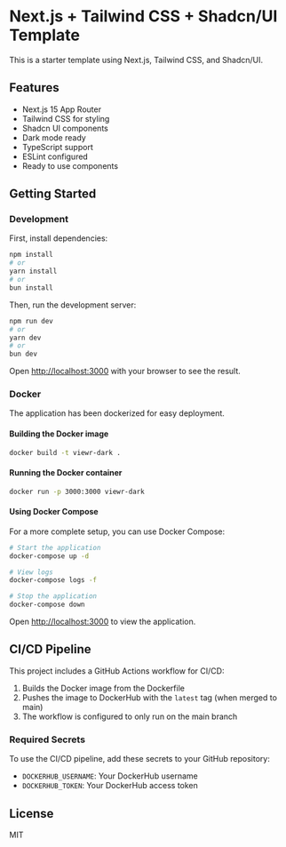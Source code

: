 # Next.js + Tailwind CSS + Shadcn/UI Template

This is a starter template using Next.js, Tailwind CSS, and Shadcn/UI.

## Features

- Next.js 15 App Router
- Tailwind CSS for styling
- Shadcn UI components
- Dark mode ready
- TypeScript support
- ESLint configured
- Ready to use components

## Getting Started

### Development

First, install dependencies:

```bash
npm install
# or
yarn install
# or
bun install
```

Then, run the development server:

```bash
npm run dev
# or
yarn dev
# or
bun dev
```

Open [http://localhost:3000](http://localhost:3000) with your browser to see the result.

### Docker

The application has been dockerized for easy deployment.

#### Building the Docker image

```bash
docker build -t viewr-dark .
```

#### Running the Docker container

```bash
docker run -p 3000:3000 viewr-dark
```

#### Using Docker Compose

For a more complete setup, you can use Docker Compose:

```bash
# Start the application
docker-compose up -d

# View logs
docker-compose logs -f

# Stop the application
docker-compose down
```

Open [http://localhost:3000](http://localhost:3000) to view the application.

## CI/CD Pipeline

This project includes a GitHub Actions workflow for CI/CD:

1. Builds the Docker image from the Dockerfile
2. Pushes the image to DockerHub with the `latest` tag (when merged to main)
3. The workflow is configured to only run on the main branch

### Required Secrets

To use the CI/CD pipeline, add these secrets to your GitHub repository:

- `DOCKERHUB_USERNAME`: Your DockerHub username
- `DOCKERHUB_TOKEN`: Your DockerHub access token

## License

MIT
